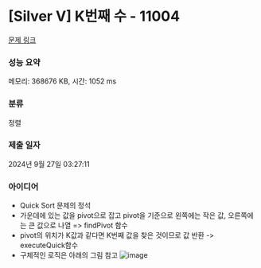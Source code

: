 # [Silver V] K번째 수 - 11004 

[문제 링크](https://www.acmicpc.net/problem/11004) 

### 성능 요약

메모리: 368676 KB, 시간: 1052 ms

### 분류

정렬

### 제출 일자

2024년 9월 27일 03:27:11

### 아이디어
* Quick Sort 문제의 정석
* 가운데에 있는 값을 pivot으로 잡고 pivot을 기준으로 왼쪽에는 작은 값, 오른쪽에는 큰 값으로 나열 => findPivot 함수
* pivot의 위치가 K값과 같다면 K번째 값을 찾은 것이므로 값 반환 -> executeQuick함수
* 구체적인 로직은 아래의 그림 참고
  ![image](https://github.com/user-attachments/assets/e157d6f0-3694-4e7a-8274-a2066bfbca1f)
 

